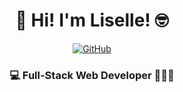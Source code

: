 <h1 align="center"> 👋 Hi! I'm Liselle! 🤓 </h1>

<div align="center">
  
  [![GitHub](https://img.shields.io/badge/-GitHub-white?style=flat-squaret&logo=GitHub&logoColor=black)](https://github.com/lisellelogan)
  
</div>

<h3 align="center">💻 Full-Stack Web Developer 👩🏻‍💻</h3>

<!--

Here are some ideas to get you started:

- 🔭 I’m currently working on ...
- 🌱 I’m currently learning ...
- 👯 I’m looking to collaborate on ...
- 🤔 I’m looking for help with ...
- 💬 Ask me about ...
- 📫 How to reach me: ...
- 😄 Pronouns: ...
- ⚡ Fun fact: ...
-->
